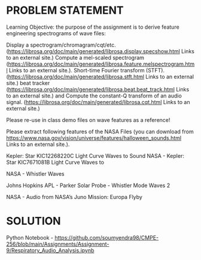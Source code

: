 # PROBLEM STATEMENT

Learning Objective: the purpose of the assignment is to derive feature engineering spectrograms of wave files:

Display a spectrogram/chromagram/cqt/etc. (https://librosa.org/doc/main/generated/librosa.display.specshow.html Links to an external site.)
Compute a mel-scaled spectrogram (https://librosa.org/doc/main/generated/librosa.feature.melspectrogram.html Links to an external site.).
Short-time Fourier transform (STFT). (https://librosa.org/doc/main/generated/librosa.stft.html Links to an external site.)
beat tracker (https://librosa.org/doc/main/generated/librosa.beat.beat_track.html Links to an external site.)
and Compute the constant-Q transform of an audio signal. (https://librosa.org/doc/main/generated/librosa.cqt.html Links to an external site.)
 

Please re-use in class demo files on wave features as a reference!

 

Please extract following features of the NASA Files (you can download from https://www.nasa.gov/vision/universe/features/halloween_sounds.html Links to an external site.).

Kepler: Star KIC12268220C Light Curve Waves to Sound
NASA - Kepler: Star KIC7671081B Light Curve Waves to

NASA - Whistler Waves

Johns Hopkins APL - Parker Solar Probe - Whistler Mode Waves 2

NASA - Audio from NASA’s Juno Mission: Europa Flyby

# SOLUTION


Python Notebook - https://github.com/soumyendra98/CMPE-256/blob/main/Assignments/Assignment-9/Respiratory_Audio_Analysis.ipynb
